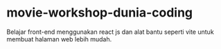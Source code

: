 # movie-workshop-dunia-coding
Belajar front-end menggunakan react js dan alat bantu seperti vite untuk membuat halaman web lebih mudah.

